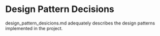 # Design Pattern Decisions

design_pattern_desicions.md adequately describes the design patterns implemented in the project.
